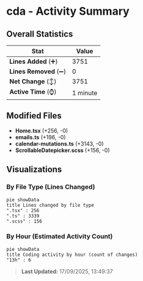 # cda - Activity Summary 

## Overall Statistics

| Stat                   | Value                                                             |
| ---------------------- | ----------------------------------------------------------------- |
| **Lines Added** (➕)   | 3751                                          |
| **Lines Removed** (➖) | 0                                        |
| **Net Change** (↕)    | 3751                |
| **Active Time** (⌚)   | 1 minute |


## Modified Files
- **Home.tsx** (+256, -0)
- **emails.ts** (+196, -0)
- **calendar-mutations.ts** (+3143, -0)
- **ScrollableDatepicker.scss** (+156, -0)

## Visualizations

### By File Type (Lines Changed)

```mermaid
pie showData
title Lines changed by file type
".tsx" : 256
".ts" : 3339
".scss" : 156
```

### By Hour (Estimated Activity Count)

```mermaid
pie showData
title Coding activity by hour (count of changes)
"13h" : 6
```


> **Last Updated:** 17/09/2025, 13:49:37